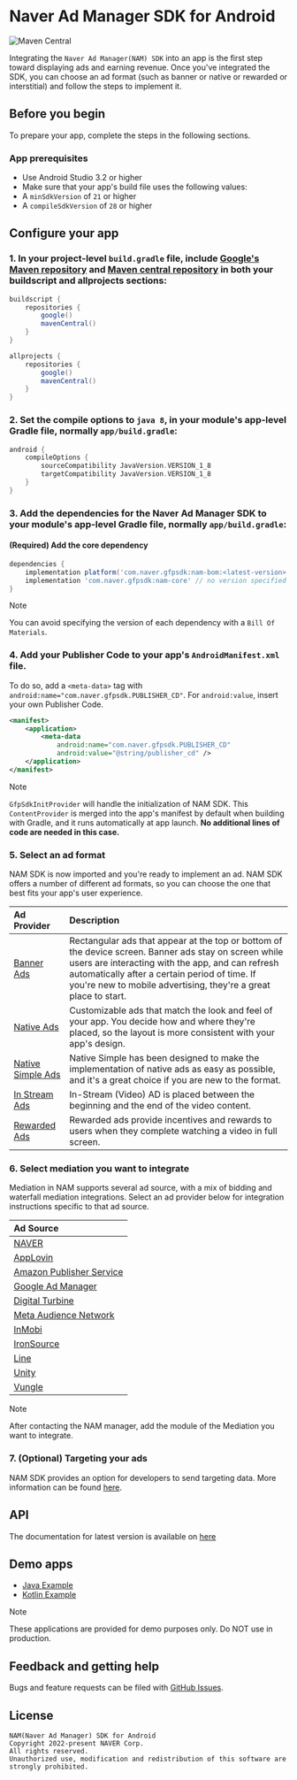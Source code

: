 # Naver Ad Manager SDK for Android

![Maven Central](https://img.shields.io/maven-central/v/com.naver.gfpsdk/nam-core)

Integrating the `Naver Ad Manager(NAM) SDK` into an app is the first step toward displaying ads and earning revenue. Once you've integrated the SDK,
you can choose an ad format (such as banner or native or rewarded or interstitial) and follow the steps to implement it.

## Before you begin

To prepare your app, complete the steps in the following sections.

### App prerequisites

- Use Android Studio 3.2 or higher
- Make sure that your app's build file uses the following values:
- A `minSdkVersion` of `21` or higher
- A `compileSdkVersion` of `28` or higher

## Configure your app

### 1. In your project-level `build.gradle` file, include [Google's Maven repository](https://maven.google.com/web/index.html) and [Maven central repository](https://search.maven.org/artifact) in both your buildscript and allprojects sections:

```groovy
buildscript {
    repositories {
        google()
        mavenCentral()
    }
}

allprojects {
    repositories {
        google()
        mavenCentral()
    }
}
```

### 2. Set the compile options to `java 8`, in your module's app-level Gradle file, normally `app/build.gradle`:

```groovy
android {
    compileOptions {
        sourceCompatibility JavaVersion.VERSION_1_8
        targetCompatibility JavaVersion.VERSION_1_8
    }
}
```

### 3. Add the dependencies for the Naver Ad Manager SDK to your module's app-level Gradle file, normally `app/build.gradle`:

#### (Required) Add the core dependency

```groovy
dependencies {
    implementation platform('com.naver.gfpsdk:nam-bom:<latest-version>')
    implementation 'com.naver.gfpsdk:nam-core' // no version specified
}
```
> [!NOTE]
> You can avoid specifying the version of each dependency with a `Bill Of Materials`.

### 4. Add your Publisher Code to your app's `AndroidManifest.xml` file.

To do so, add a `<meta-data>` tag with `android:name="com.naver.gfpsdk.PUBLISHER_CD"`. For `android:value`, insert your own Publisher Code.

```xml
<manifest>
    <application>
        <meta-data
            android:name="com.naver.gfpsdk.PUBLISHER_CD"
            android:value="@string/publisher_cd" />
    </application>
</manifest>
```
> [!NOTE]
> `GfpSdkInitProvider` will handle the initialization of NAM SDK. This `ContentProvider` is merged into the app's manifest by default when building with Gradle, and it runs automatically at app launch. **No additional lines of code are needed in this case.**

### 5. Select an ad format

NAM SDK is now imported and you're ready to implement an ad. NAM SDK offers a number of different ad formats, so you can choose the one that best fits your app's user experience.


| Ad Provider                                           | Description                                                                                                                                                                                                                                                                   |
|:------------------------------------------------------|:------------------------------------------------------------------------------------------------------------------------------------------------------------------------------------------------------------------------------------------------------------------------------|
| [Banner Ads](docs/ad-formats/banner.md)               | Rectangular ads that appear at the top or bottom of the device screen. Banner ads stay on screen while users are interacting with the app, and can refresh automatically after a certain period of time. If you're new to mobile advertising, they're a great place to start. |
| [Native Ads](docs/ad-formats/native_normal.md)        | Customizable ads that match the look and feel of your app. You decide how and where they're placed, so the layout is more consistent with your app's design.                                                                                                                  |
| [Native Simple Ads](docs/ad-formats/native_simple.md) | Native Simple has been designed to make the implementation of native ads as easy as possible, and it's a great choice if you are new to the format.                                                                                                                           |
| [In Stream Ads](docs/ad-formats/in_stream.md)         | In-Stream (Video) AD is placed between the beginning and the end of the video content.                                                                                                                                                                                        |
| [Rewarded Ads](docs/ad-formats/rewarded.md)           | Rewarded ads provide incentives and rewards to users when they complete watching a video in full screen.                                                                                                                                                                      |

### 6. Select mediation you want to integrate

Mediation in NAM supports several ad source, with a mix of bidding and waterfall mediation integrations. Select an ad provider below for integration instructions specific to that ad source.

| Ad Source                                           |
|:----------------------------------------------------|
| [NAVER](mediation/nda/README.md)                    |
| [AppLovin](mediation/applovin/README.md)            |
| [Amazon Publisher Service](mediation/aps/README.md) |
| [Google Ad Manager](mediation/dfp/README.md)        |
| [Digital Turbine](mediation/dt/README.md)           |
| [Meta Audience Network](mediation/fan/README.md)    |
| [InMobi](mediation/inmobi/README.md)                |
| [IronSource](mediation/ironsource/README.md)        |
| [Line](mediation/line/README.md)                    |
| [Unity](mediation/unity/README.md)                  |
| [Vungle](mediation/vungle/README.md)                |

> [!NOTE]
> After contacting the NAM manager, add the module of the Mediation you want to integrate.

### 7. (Optional) Targeting your ads

NAM SDK provides an option for developers to send targeting data. More information can be found [here](docs/targeting.md).

## API

The documentation for latest version is available on [here](https://naver.github.io/nam-sdk-android/)

## Demo apps

- [Java Example](https://github.com/naver/nam-sdk-android/tree/main/java-sample)
- [Kotlin Example](https://github.com/naver/nam-sdk-android/tree/main/kotlin-sample)
> [!NOTE]
> These applications are provided for demo purposes only. Do NOT use in production.

## Feedback and getting help

Bugs and feature requests can be filed with [GitHub Issues](https://github.com/naver/nam-sdk-android/issues).

## License

```
NAM(Naver Ad Manager) SDK for Android
Copyright 2022-present NAVER Corp.
All rights reserved.
Unauthorized use, modification and redistribution of this software are strongly prohibited.
```
